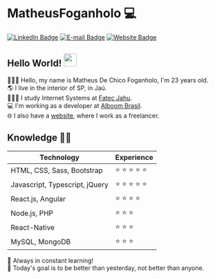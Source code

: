 # MatheusFoganholo :computer:

[![LinkedIn Badge](https://img.shields.io/badge/-LinkedIn-blue?style=flat-square&logo=Linkedin&logoColor=white&link=https://www.linkedin.com/in/MatheusFoganholo)](https://www.linkedin.com/in/MatheusFoganholo)
[![E-mail Badge](https://img.shields.io/badge/-E--mail-c14438?style=flat-square&logo=Gmail&logoColor=white&link=mailto:contato@matheusfoganholo.com.br)](mailto:contato@matheusfoganholo.com.br)
[![Website Badge](https://img.shields.io/badge/-Website-4285F4?style=flat-square&logo=Google%20Chrome&logoColor=white&link=https://www.matheusfoganholo.com.br)](https://www.matheusfoganholo.com.br)

## Hello World! <img src="https://raw.githubusercontent.com/MartinHeinz/MartinHeinz/master/wave.gif" width="30px">
👱🏼‍♂️ Hello, my name is Matheus De Chico Foganholo, I'm 23 years old.<br/>
🌎 I live in the interior of SP, in Jaú.<br/>
👨🏼‍💻 I study Internet Systems at <a href="http://fatecjahu.edu.br">Fatec Jahu</a>.<br/>
💻 I'm working as a developer at <a href="https://www.alboompro.com">Alboom Brasil</a>.<br/>
🌐 I also have a <a href="https://matheusfoganholo.com.br/">website</a>, where I work as a freelancer.<br/>

## Knowledge :man_technologist:

| Technology | Experience |
| - | - |
| HTML, CSS, Sass, Bootstrap | :star: :star: :star: :star: :star: | 
| Javascript, Typescript, jQuery | :star: :star: :star: :star: :star: |
| React.js, Angular | :star: :star: :star: :star: |
| Node.js, PHP | :star: :star: :star: |
| React-Native | :star: :star: :star: |
| MySQL, MongoDB | :star: :star: :star: |

🚀 Always in constant learning! <br/>
🎯 Today's goal is to be better than yesterday, not better than anyone.
